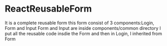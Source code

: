 # ReactReusableForm
It is a complete reusable form
this form consist of 3 components:Login, Form and Input
Form and Input are inside components/common directory
I put all the reusable code insdie the Form and then in Login, I inherited from Form
